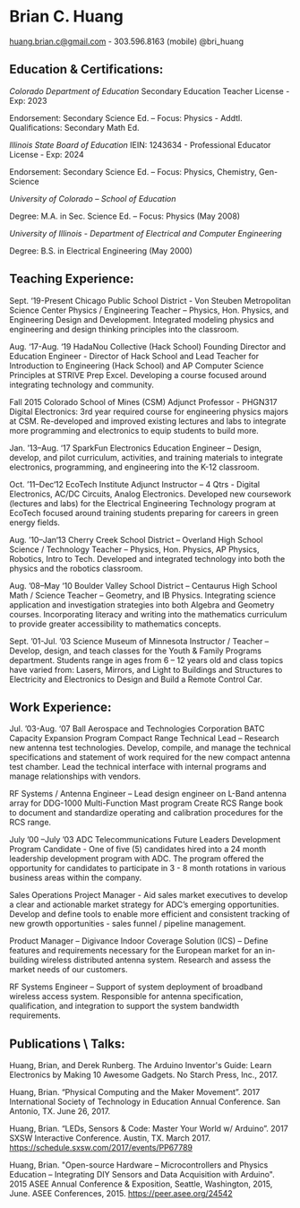 # Brian C. Huang
huang.brian.c@gmail.com - 303.596.8163 (mobile) @bri_huang 

## Education & Certifications: 
*Colorado Department of Education*
Secondary Education Teacher License - Exp: 2023       

Endorsement:  Secondary Science Ed. – Focus: Physics - Addtl. Qualifications:  Secondary Math Ed.

*Illinois State Board of Education*
IEIN: 1243634 - Professional Educator License - Exp: 2024

Endorsement:  Secondary Science Ed. – Focus: Physics,  Chemistry, Gen-Science

*University of Colorado – School of Education*

Degree:  M.A. in Sec. Science Ed. –  Focus: Physics (May 2008)

*University of Illinois - Department of Electrical and Computer Engineering*

Degree: B.S. in Electrical Engineering (May 2000)

 ## Teaching Experience:

Sept. ‘19-Present
Chicago Public School District - Von Steuben Metropolitan Science Center
Physics / Engineering Teacher – Physics, Hon. Physics, and Engineering Design and Development. Integrated modeling physics and engineering and design thinking principles into the classroom.

Aug. ‘17-Aug. ‘19
HadaNou Collective (Hack School)
Founding Director and Education Engineer - Director of Hack School and Lead Teacher for Introduction to Engineering (Hack School) and AP Computer Science Principles at STRIVE Prep Excel. Developing a course focused around integrating technology and community.

Fall 2015
Colorado School of Mines (CSM)
Adjunct Professor - PHGN317 Digital Electronics: 3rd year required course for engineering physics majors at CSM. Re-developed and improved existing lectures and labs to integrate more programming and electronics to equip students to build more.

Jan. ’13–Aug. ‘17
SparkFun Electronics
Education Engineer – Design, develop, and pilot curriculum, activities, and training materials to integrate electronics, programming, and engineering into the K-12 classroom. 
 
Oct. ’11–Dec‘12
EcoTech Institute
Adjunct Instructor – 4 Qtrs - Digital Electronics, AC/DC Circuits, Analog Electronics.  Developed new coursework (lectures and labs) for the Electrical Engineering Technology program at EcoTech focused around training students preparing for careers in green energy fields. 
 
Aug. ’10–Jan‘13
Cherry Creek School District – Overland High School
Science / Technology Teacher – Physics, Hon. Physics, AP Physics, Robotics, Intro to Tech.  Developed and integrated technology into both the physics and the robotics classroom. 
 
Aug. ’08–May ‘10
Boulder Valley School District – Centaurus High School
Math / Science Teacher – Geometry, and IB Physics.  Integrating science application and investigation strategies into both Algebra and Geometry courses.  Incorporating literacy and writing into the mathematics curriculum to provide greater accessibility to mathematics concepts. 
 
Sept. ’01-Jul. ’03
Science Museum of Minnesota
Instructor / Teacher – Develop, design, and teach classes for the Youth & Family Programs department.  Students range in ages from 6 – 12 years old and class topics have varied from:  Lasers, Mirrors, and Light to Buildings and Structures to Electricity and Electronics to Design and Build a Remote Control Car.
 
## Work Experience:

Jul. ’03-Aug. ‘07
Ball Aerospace and Technologies Corporation
BATC Capacity Expansion Program Compact Range Technical Lead – Research new antenna test technologies.  Develop, compile, and manage the technical specifications and statement of work required for the new compact antenna test chamber.  Lead the technical interface with internal programs and manage relationships with vendors. 
 
RF Systems / Antenna Engineer – Lead design engineer on L-Band antenna array for DDG-1000 Multi-Function Mast program Create RCS Range book to document and standardize operating and calibration procedures for the RCS range. 
 
July ’00 –July ’03
ADC Telecommunications
Future Leaders Development Program Candidate - One of five (5) candidates hired into a 24 month leadership development program with ADC.  The program offered the opportunity for candidates to participate in 3 - 8 month rotations in various business areas within the company. 

Sales Operations Project Manager - Aid sales market executives to develop a clear and actionable market strategy for ADC’s emerging opportunities. Develop and define tools to enable more efficient and consistent tracking of new growth opportunities - sales funnel / pipeline management.
 
Product Manager – Digivance Indoor Coverage Solution (ICS) – Define features and requirements necessary for the European market for an in-building wireless distributed antenna system. Research and assess the market needs of our customers.  
 
RF Systems Engineer – Support of system deployment of broadband wireless access system.  Responsible for antenna specification, qualification, and integration to support the system bandwidth requirements.


## Publications \ Talks:

Huang, Brian, and Derek Runberg. The Arduino Inventor's Guide: Learn Electronics by Making 10 Awesome Gadgets. No Starch Press, Inc., 2017.

Huang, Brian. “Physical Computing and the Maker Movement”. 2017 International Society of Technology in Education Annual Conference. San Antonio, TX.  June 26, 2017.  

Huang, Brian. “LEDs, Sensors & Code: Master Your World w/ Arduino”. 2017 SXSW Interactive Conference. Austin, TX. March 2017. https://schedule.sxsw.com/2017/events/PP67789

Huang, Brian.  "Open-source Hardware – Microcontrollers and Physics Education – Integrating DIY Sensors and Data Acquisition with Arduino".  2015 ASEE Annual Conference & Exposition, Seattle, Washington, 2015, June.  ASEE Conferences, 2015.  https://peer.asee.org/24542
